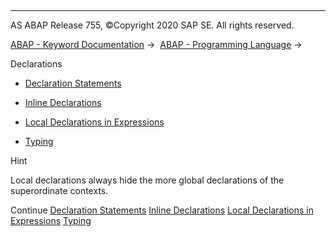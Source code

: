   

* * *

AS ABAP Release 755, ©Copyright 2020 SAP SE. All rights reserved.

[ABAP - Keyword Documentation](https://help.sap.com/doc/abapdocu_755_index_htm/7.55/en-US/abenabap.htm) →  [ABAP - Programming Language](https://help.sap.com/doc/abapdocu_755_index_htm/7.55/en-US/abenabap_reference.htm) → 

Declarations

-   [Declaration Statements](https://help.sap.com/doc/abapdocu_755_index_htm/7.55/en-US/abenabap_declarations.htm)

-   [Inline Declarations](https://help.sap.com/doc/abapdocu_755_index_htm/7.55/en-US/abeninline_declarations.htm)

-   [Local Declarations in Expressions](https://help.sap.com/doc/abapdocu_755_index_htm/7.55/en-US/abenlocal_expr_declarations.htm)

-   [Typing](https://help.sap.com/doc/abapdocu_755_index_htm/7.55/en-US/abentyping.htm)

Hint

Local declarations always hide the more global declarations of the superordinate contexts.

Continue
[Declaration Statements](https://help.sap.com/doc/abapdocu_755_index_htm/7.55/en-US/abenabap_declarations.htm)
[Inline Declarations](https://help.sap.com/doc/abapdocu_755_index_htm/7.55/en-US/abeninline_declarations.htm)
[Local Declarations in Expressions](https://help.sap.com/doc/abapdocu_755_index_htm/7.55/en-US/abenlocal_expr_declarations.htm)
[Typing](https://help.sap.com/doc/abapdocu_755_index_htm/7.55/en-US/abentyping.htm)